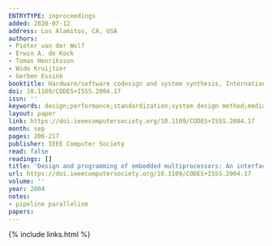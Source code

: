 ```yaml
---
ENTRYTYPE: inproceedings
added: 2020-07-12
address: Los Alamitos, CA, USA
authors:
- Pieter van der Wolf
- Erwin A. de Kock
- Tomas Henriksson
- Wido Kruijtzer
- Gerben Essink
booktitle: Hardware/software codesign and system synthesis, International conference on
doi: 10.1109/CODES+ISSS.2004.17
issn: ''
keywords: design;performance;standardization;system design method;media processing;task-level interface;platform interface;multiprocessor mapping;code transformation
layout: paper
link: https://doi.ieeecomputersociety.org/10.1109/CODES+ISSS.2004.17
month: sep
pages: 206-217
publisher: IEEE Computer Society
read: false
readings: []
title: 'Design and programming of embedded multiprocessors: An interface-centric approach'
url: https://doi.ieeecomputersociety.org/10.1109/CODES+ISSS.2004.17
volume: ''
year: 2004
notes:
- pipeline parallelism
papers:
---
```

{% include links.html %}
